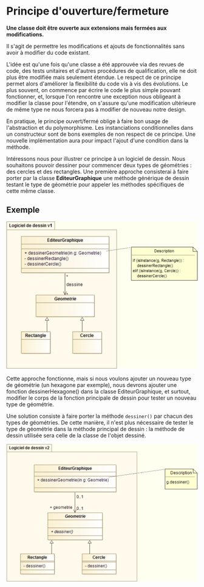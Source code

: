 # Principe d'ouverture/fermeture

**Une classe doit être ouverte aux extensions mais fermées aux modifications.**

Il s'agit de permettre les modifications et ajouts de fonctionnalités sans avoir à modifier du code existant.

L'idée est qu'une fois qu'une classe a été approuvée via des revues de code, des tests unitaires et d'autres procédures de qualification, elle ne doit plus être modifiée mais seulement étendue. Le respect de
ce principe permet alors d'améliorer la flexibilité du code vis à vis des évolutions.
Le plus souvent, on commence par écrire le code le plus simple pouvant fonctionner, et, lorsque l'on rencontre une exception nous obligeant à modifier la classe pour l'étendre, on s'assure qu'une modification
ultérieure de même type ne nous forcera pas à modifier de nouveau notre design.

En pratique, le principe ouvert/fermé oblige à faire bon usage de l'abstraction et du polymorphisme. Les instanciations conditionnelles dans un constructeur sont de bons exemples de non respect de ce principe.
Une nouvelle implémentation aura pour impact l'ajout d'une condition dans la méthode.

Intéressons nous pour illustrer ce principe à un logiciel de dessin. Nous souhaitons pouvoir dessiner pour
commencer deux types de géométries : des cercles et des rectangles. Une première approche consisterai à faire porter par la classe **EditeurGraphique** une méthode générique de dessin testant le type de géométrie pour appeler les méthodes spécifiques de cette même classe.

## Exemple

![Principe d'ouverture fermeture non respecté](solid_open-close_nok.png)

Cette approche fonctionne, mais si nous voulons ajouter un nouveau type de géométrie (un hexagone par exemple), nous devrons ajouter une fonction
dessinerHexagone() dans la classe EditeurGraphique, et surtout, modifier le corps de la fonction principale de dessin pour tester un nouveau type de géométrie.

Une solution consiste à faire porter la méthode ```dessiner()```
par chacun des types de géométries. De cette manière, il n'est plus nécessaire de tester le type de géométrie dans la méthode principal de dessin : la méthode de dessin utilisée sera celle de la classe de l'objet dessiné.

![Principe d'ouverture fermeture respecté](solid_open-close_ok.png)
